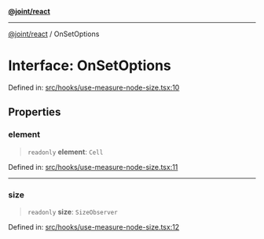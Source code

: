 [**@joint/react**](../README.md)

***

[@joint/react](../README.md) / OnSetOptions

# Interface: OnSetOptions

Defined in: [src/hooks/use-measure-node-size.tsx:10](https://github.com/samuelgja/joint/blob/main/packages/joint-react/src/hooks/use-measure-node-size.tsx#L10)

## Properties

### element

> `readonly` **element**: `Cell`

Defined in: [src/hooks/use-measure-node-size.tsx:11](https://github.com/samuelgja/joint/blob/main/packages/joint-react/src/hooks/use-measure-node-size.tsx#L11)

***

### size

> `readonly` **size**: `SizeObserver`

Defined in: [src/hooks/use-measure-node-size.tsx:12](https://github.com/samuelgja/joint/blob/main/packages/joint-react/src/hooks/use-measure-node-size.tsx#L12)
